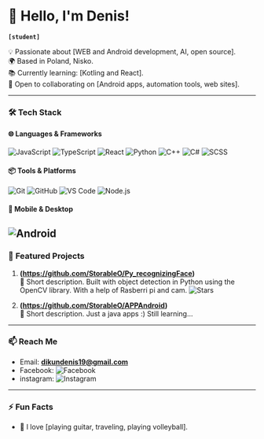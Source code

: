 # 👋 Hello, I'm Denis! 
**`[student]`**  

💡 Passionate about [WEB and Android development, AI, open source].  
🌍 Based in Poland, Nisko.  
📚 Currently learning: [Kotling and React].  
🤝 Open to collaborating on [Android apps, automation tools, web sites].  

---

### 🛠️ **Tech Stack**  

#### 🌐 **Languages & Frameworks**  
![JavaScript](https://img.shields.io/badge/JavaScript-F7DF1E?style=flat&logo=javascript&logoColor=black)
![TypeScript](https://img.shields.io/badge/TypeScript-3178C6?style=flat&logo=typescript&logoColor=white)
![React](https://img.shields.io/badge/React-61DAFB?style=flat&logo=react&logoColor=black)
![Python](https://img.shields.io/badge/Python-3776AB?style=flat&logo=python&logoColor=white)
![C++](https://img.shields.io/badge/C%2B%2B-00599C?style=flat&logo=c%2B%2B&logoColor=white)
![C#](https://img.shields.io/badge/C%23-239120?style=flat&logo=c-sharp&logoColor=white)
![SCSS](https://img.shields.io/badge/SCSS-CC6699?style=flat&logo=sass&logoColor=white)

#### 📦 **Tools & Platforms**  
![Git](https://img.shields.io/badge/Git-F05032?style=flat&logo=git&logoColor=white)
![GitHub](https://img.shields.io/badge/GitHub-181717?style=flat&logo=github&logoColor=white)
![VS Code](https://img.shields.io/badge/VS_Code-007ACC?style=flat&logo=visual-studio-code&logoColor=white)
![Node.js](https://img.shields.io/badge/Node.js-339933?style=flat&logo=node.js&logoColor=white)

#### 📱 **Mobile & Desktop**  
![Android](https://img.shields.io/badge/Android-3DDC84?style=flat&logo=android&logoColor=white)
---

### 📌 **Featured Projects**  
1. **(https://github.com/StorableO/Py_recognizingFace)**  
   📝 Short description. Built with object detection in Python using the OpenCV library.
       With a help of Rasberri pi and cam.
   ![Stars](https://img.shields.io/github/stars/your-repo?style=flat)  

3. **(https://github.com/StorableO/APPAndroid)**  
   📝 Short description.  Just a java apps :) Still learning...

---

### 📫 **Reach Me**  
- Email: **dikundenis19@gmail.com**  
- Facebook: ![Facebook](https://img.shields.io/facebook/follow/your-handle?style=social)  
- instagram: ![Instagram]()
---

### ⚡ **Fun Facts**  
- 🎵 I love [playing guitar, traveling, playing volleyball].   

<!---
**StorableO/StorableO** is a ✨ special ✨ repository because its `README.md` (this file) appears on your GitHub profile.
You can click the Preview link to take a look at your changes.
--->

